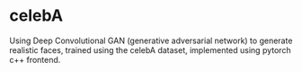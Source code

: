 # celebA
Using Deep Convolutional GAN (generative adversarial network) to generate realistic faces, trained using the celebA dataset, implemented using pytorch c++ frontend.
